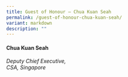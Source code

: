 ```yaml
---
title: Guest of Honour – Chua Kuan Seah
permalink: /guest-of-honour-chua-kuan-seah/
variant: markdown
description: ""
---
```

#### **Chua Kuan Seah**

*Deputy Chief Executive, <br> CSA, Singapore*